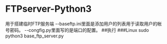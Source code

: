 # FTPserver-Python3
用于搭建临时FTP服务端
--baseftp.ini里面是添加用户的列表用于读取用户的帐号密码。
--congfig.py里面写的是端口的配置。
##执行
###Linux
sudo python3 base_ftp_server.py
